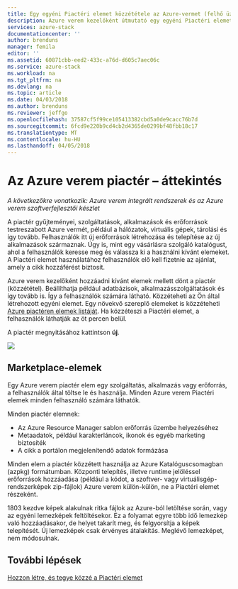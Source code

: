 ```yaml
---
title: Egy egyéni Piactéri elemet közzététele az Azure-vermet (felhő üzemeltetője) |} Microsoft Docs
description: Azure verem kezelőként útmutató egy egyéni Piactéri elemet közzététele az Azure-készletben.
services: azure-stack
documentationcenter: ''
author: brenduns
manager: femila
editor: ''
ms.assetid: 60871cbb-eed2-433c-a76d-d605c7aec06c
ms.service: azure-stack
ms.workload: na
ms.tgt_pltfrm: na
ms.devlang: na
ms.topic: article
ms.date: 04/03/2018
ms.author: brenduns
ms.reviewer: jeffgo
ms.openlocfilehash: 37587cf5f99ce105413382cbd5a0de9cacc76b7d
ms.sourcegitcommit: 6fcd9e220b9cd4cb2d4365de0299bf48fbb18c17
ms.translationtype: MT
ms.contentlocale: hu-HU
ms.lasthandoff: 04/05/2018
---
```

# <a name="the-azure-stack-marketplace-overview"></a>Az Azure verem piactér – áttekintés

*A következőkre vonatkozik: Azure verem integrált rendszerek és az Azure verem szoftverfejlesztői készlet*

A piactér gyűjteményei, szolgáltatások, alkalmazások és erőforrások testreszabott Azure vermét, például a hálózatok, virtuális gépek, tárolási és így tovább. Felhasználók itt új erőforrások létrehozása és telepítése az új alkalmazások származnak. Úgy is, mint egy vásárlásra szolgáló katalógust, ahol a felhasználók keresse meg és válassza ki a használni kívánt elemeket. A Piactéri elemet használatához felhasználók elő kell fizetnie az ajánlat, amely a cikk hozzáférést biztosít.

Azure verem kezelőként hozzáadni kívánt elemek mellett dönt a piactér (közzététel). Beállíthatja például adatbázisok, alkalmazásszolgáltatások és így tovább is. Így a felhasználók számára látható. Közzéteheti az Ön által létrehozott egyéni elemet. Egy növekvő szereplő elemeket is közzéteheti [Azure piactéren elemek listáját](azure-stack-marketplace-azure-items.md). Ha közzéteszi a Piactéri elemet, a felhasználók láthatják az öt percen belül.

A piactér megnyitásához kattintson **új**.

![](media/azure-stack-publish-custom-marketplace-item/image1.png)

## <a name="marketplace-items"></a>Marketplace-elemek
Egy Azure verem piactér elem egy szolgáltatás, alkalmazás vagy erőforrás, a felhasználók által töltse le és használja. Minden Azure verem Piactéri elemek minden felhasználó számára láthatók.

Minden piactér elemnek:

* Az Azure Resource Manager sablon erőforrás üzembe helyezéséhez
* Metaadatok, például karakterláncok, ikonok és egyéb marketing biztosíték
* A cikk a portálon megjelenítendő adatok formázása

Minden elem a piactér közzétett használja az Azure Katalóguscsomagban (azpkg) formátumban. Központi telepítés, illetve runtime jelöléssel erőforrások hozzáadása (például a kódot, a szoftver- vagy virtuálisgép-rendszerképek zip-fájlok) Azure verem külön-külön, ne a Piactéri elemet részeként. 

1803 kezdve képek alakulnak ritka fájlok az Azure-ból letöltése során, vagy az egyéni lemezképek feltöltésekor. Ez a folyamat egyre több idő lemezkép való hozzáadásakor, de helyet takarít meg, és felgyorsítja a képek telepítését. Új lemezképek csak érvényes átalakítás. Meglévő lemezképet, nem módosulnak. 

## <a name="next-steps"></a>További lépések
[Hozzon létre, és tegye közzé a Piactéri elemet](azure-stack-create-and-publish-marketplace-item.md)

